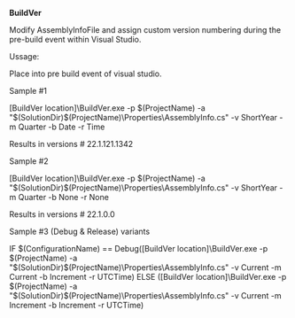 **BuildVer**

Modify AssemblyInfoFile and assign custom version numbering during the pre-build event within Visual Studio.

Ussage:

Place into pre build event of visual studio.

Sample #1

[BuildVer location]\BuildVer.exe -p $(ProjectName) -a "$(SolutionDir)$(ProjectName)\Properties\AssemblyInfo.cs" -v ShortYear -m Quarter -b Date -r Time
  
Results in versions # 22.1.121.1342

Sample #2
  
[BuildVer location]\BuildVer.exe -p $(ProjectName) -a "$(SolutionDir)$(ProjectName)\Properties\AssemblyInfo.cs" -v ShortYear -m Quarter -b None -r None
  
Results in versions # 22.1.0.0

Sample #3 (Debug & Release) variants

IF $(ConfigurationName) == Debug([BuildVer location]\BuildVer.exe -p $(ProjectName) -a "$(SolutionDir)$(ProjectName)\Properties\AssemblyInfo.cs" -v Current -m Current -b Increment -r UTCTime) ELSE ([BuildVer location]\BuildVer.exe -p $(ProjectName) -a "$(SolutionDir)$(ProjectName)\Properties\AssemblyInfo.cs" -v Current -m Increment -b Increment -r UTCTime)
